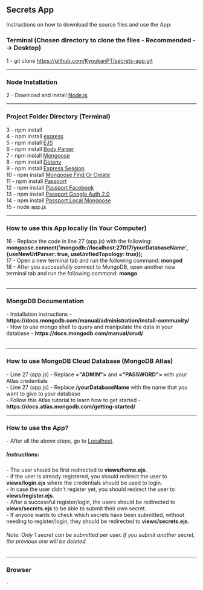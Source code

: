 <h2>Secrets App</h2>

<p>Instructions on how to download the source files and use the App: </p>

<h3>Terminal (Chosen directory to clone the files - Recommended --> Desktop)</h3>

1 - git clone https://github.com/KyoukanPT/secrets-app.git

<hr>

<h3>Node Installation</h3>
 
 2 - Download and install <a href="https://nodejs.org/en/download"> Node.js </a> <br> 

<hr>

<h3>Project Folder Directory (Terminal)</h3>

3 - npm install<br>
4 - npm install <a href="https://expressjs.com/en/starter/installing.html"> express </a> <br>
5 - npm install <a href="https://ejs.co/"> EJS </a> <br>
6 - npm install <a href="https://www.npmjs.com/package/body-parser"> Body Parser </a> <br>
7 - npm install <a href="https://www.npmjs.com/package/mongoose"> Mongoose </a> <br>
8 - npm install <a href="https://www.npmjs.com/package/dotenv"> Dotenv </a> <br>
9 - npm install <a href="https://www.npmjs.com/package/express-session"> Express Session </a> <br>
10 - npm install <a href="https://www.npmjs.com/package/mongoose-find-or-create"> Mongoose Find Or Create </a> <br>
11 - npm install <a href="https://www.npmjs.com/package/passport"> Passport </a> <br>
12 - npm install <a href="https://www.npmjs.com/package/passport-facebook"> Passport Facebook </a> <br>
13 - npm install <a href="https://www.npmjs.com/package/passport-google-oauth20"> Passport Google Auth 2.0 </a> <br>
14 - npm install <a href="https://www.npmjs.com/package/passport-local-mongoose"> Passport Local Mongoose </a> <br>
15 - node app.js


<hr>

<h3>How to use this App locally (In Your Computer)</h3>
16 - Replace the code in line 27 (app.js) with the following: <strong>mongoose.connect('mongodb://localhost:27017/yourDatabaseName', {useNewUrlParser: true, useUnifiedTopology: true});<br></strong>
17 - Open a new terminal tab and run the following command: <strong>mongod</strong><br>
18 - After you successfully connect to MongoDB, open another new terminal tab and run the following command: <strong>mongo</strong><br><br>

<hr>

<h3>MongoDB Documentation</h3>
- Installation instructions - <strong> https://docs.mongodb.com/manual/administration/install-community/ </strong> <br>
- How to use mongo shell to query and manipulate the data in your database - <strong>https://docs.mongodb.com/manual/crud/</strong><br><br>

<hr>

<h3>How to use MongoDB Cloud Database (MongoDB Atlas)</h3>
- Line 27 (app.js) - Replace <strong><"ADMIN"></strong> and <strong><"PASSWORD"></strong> with your Atlas credentials <br>
- Line 27 (app.js) - Replace <strong>/yourDatabaseName</strong> with the name that you want to give to your database <br>
- Follow this Atlas tutorial to learn how to get started - <strong>https://docs.atlas.mongodb.com/getting-started/</strong> <br>

<hr>

<h3>How to use the App?</h3>
- After all the above steps, go to <a href="http://localhost:3000/">Localhost</a>.

<h5>Instructions:</h5>
- The user should be first redirected to <strong>views/home.ejs</strong>.<br>
- If the user is already registered, you should redirect the user to <strong>views/login.ejs</strong> where the credentials should be used to login.<br>
- In case the user didn't register yet, you should redirect the user to <strong>views/register.ejs</strong>.<br>
- After a successful register/login, the users should be redirected to <strong>views/secrets.ejs</strong> to be able to submit their own secret.<br>
- If anyone wants to check which secrets have been submitted, without needing to register/login, they should be redirected to <strong>views/secrets.ejs</strong>.<br>
<h6>Note: Only 1 secret can be submitted per user. If you submit another secret, the previous one will be deleted.</h4>

<hr>

<h3>Browser</h3>
- 
